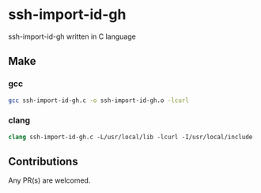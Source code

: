 # ssh-import-id-gh
ssh-import-id-gh written in C language

## Make
### gcc
```bash
gcc ssh-import-id-gh.c -o ssh-import-id-gh.o -lcurl
```
### clang
```tcsh
clang ssh-import-id-gh.c -L/usr/local/lib -lcurl -I/usr/local/include
```
## Contributions

Any PR(s) are welcomed.
